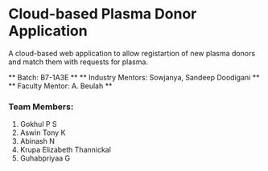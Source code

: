 # Cloud-based Plasma Donor Application

A cloud-based web application to allow registartion of new plasma donors and match them with requests for plasma.

** Batch: B7-1A3E **
** Industry Mentors: Sowjanya, Sandeep Doodigani **
** Faculty Mentor: A. Beulah **

### Team Members:
1. Gokhul P S
2. Aswin Tony K
3. Abinash N
4. Krupa Elizabeth Thannickal 
5. Guhabpriyaa G
